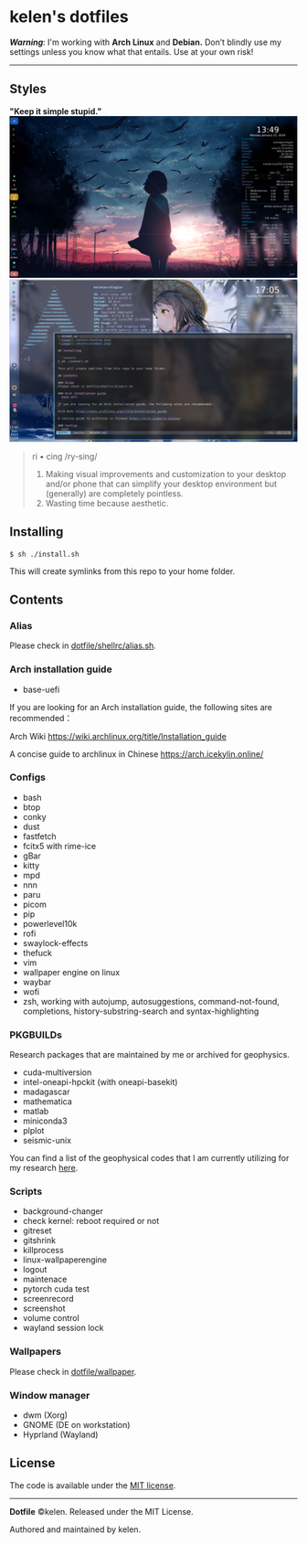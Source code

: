 # kelen's dotfiles

***Warning***: I'm working with **Arch Linux** and **Debian.** Don’t blindly use my settings unless you know what that entails. Use at your own risk!

---
## Styles  
**"Keep it simple stupid."**
![image](./assets/desktop.png)
![image](./assets/windows.png)

> ri • cing 
> /ry-sing/
>
> 1. Making visual improvements and customization to your desktop and/or phone that can simplify your desktop environment but (generally) are completely pointless.
> 2. Wasting time because aesthetic.

## Installing

```console
$ sh ./install.sh
```
This will create symlinks from this repo to your home folder.

## Contents

### Alias
Please check in [dotfile/shellrc/alias.sh](./shellrc/alias.sh).

### Arch installation guide
- base-uefi

If you are looking for an Arch installation guide, the following sites are recommended：

Arch Wiki https://wiki.archlinux.org/title/Installation_guide

A concise guide to archlinux in Chinese https://arch.icekylin.online/

### Configs
- bash
- btop
- conky
- dust
- fastfetch
- fcitx5 with rime-ice
- gBar
- kitty
- mpd
- nnn
- paru
- picom
- pip
- powerlevel10k
- rofi
- swaylock-effects
- thefuck
- vim
- wallpaper engine on linux
- waybar
- wofi
- zsh, working with autojump, autosuggestions, command-not-found, completions, history-substring-search and syntax-highlighting

### PKGBUILDs
Research packages that are maintained by me or archived for geophysics.
- cuda-multiversion
- intel-oneapi-hpckit (with oneapi-basekit)
- madagascar
- mathematica
- matlab
- miniconda3
- plplot
- seismic-unix

You can find a list of the geophysical codes that I am currently utilizing for my research [here](./pkgbuilds/README.md).


### Scripts
- background-changer
- check kernel: reboot required or not
- gitreset
- gitshrink
- killprocess
- linux-wallpaperengine
- logout
- maintenace
- pytorch cuda test
- screenrecord
- screenshot
- volume control
- wayland session lock

### Wallpapers
Please check in [dotfile/wallpaper](./wallpaper/).

### Window manager
- dwm (Xorg)
- GNOME (DE on workstation)
- Hyprland (Wayland)

## License
The code is available under the [MIT license][license].

---
**Dotfile** ©kelen. Released under the MIT License.

Authored and maintained by kelen.

<!-- Link labels: -->
[license]: LICENSE